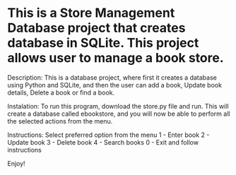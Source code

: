 # This is a Store Management Database project that creates database in SQLite. This project allows user to manage a book store.

Description:
This is a database project, where first it creates a database using Python and SQLite, and then the user can add a book, Update book details, Delete a book or find a book.  

Instalation:
To run this program, download the store.py file and run. This will create a database called ebookstore, and you will now be able to perform all the selected actions from the menu.

Instructions:
Select preferred option from the menu
1 - Enter book
2 - Update book
3 - Delete book
4 - Search books
0 - Exit 
and follow instructions


Enjoy!
